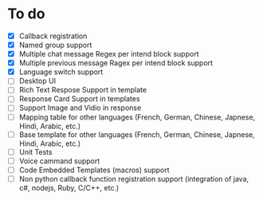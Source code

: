 # To do
- [x] Callback registration 
- [x] Named group support 
- [x] Multiple chat message Regex per intend block support 
- [x] Multiple previous message Ragex per intend block support 
- [x] Language switch support
- [ ] Desktop UI
- [ ] Rich Text Respose Support in template
- [ ] Response Card Support in templates
- [ ] Support Image and Vidio in response 
- [ ] Mapping table for other languages (French, German, Chinese, Japnese, Hindi, Arabic, etc.)
- [ ] Base template for other languages (French, German, Chinese, Japnese, Hindi, Arabic, etc.)
- [ ] Unit Tests
- [ ] Voice cammand support
- [ ] Code Embedded Templates (macros) support 
- [ ] Non python callback function registration support (integration of java, c#, nodejs, Ruby, C/C++, etc.)
